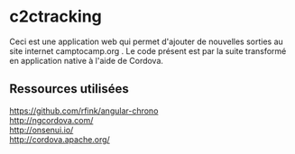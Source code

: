 c2ctracking
===
Ceci est une application web qui permet d'ajouter de nouvelles sorties au site internet camptocamp.org .
Le code présent est par la suite transformé en application native à l'aide de Cordova.

## Ressources utilisées
https://github.com/rfink/angular-chrono  
http://ngcordova.com/  
http://onsenui.io/  
http://cordova.apache.org/  
